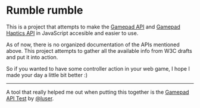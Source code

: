 # Rumble rumble

This is a project that attempts to make the [Gamepad API](http://www.w3.org/TR/gamepad/) and [Gamepad Haptics API](https://docs.google.com/document/d/1jPKzVRNzzU4dUsvLpSXm1VXPQZ8FP-0lKMT-R_p-s6g) in JavaScript accesible and easier to use.

As of now, there is no organized documentation of the APIs mentioned above. This project attempts to gather all the available info from W3C drafts and put it into action.

So if you wanted to have some controller action in your web game, I hope I made your day a little bit better :)

---

A tool that really helped me out when putting this together is the [Gamepad API Test](https://luser.github.io/gamepadtest/) by [@luser](https://github.com/luser).
